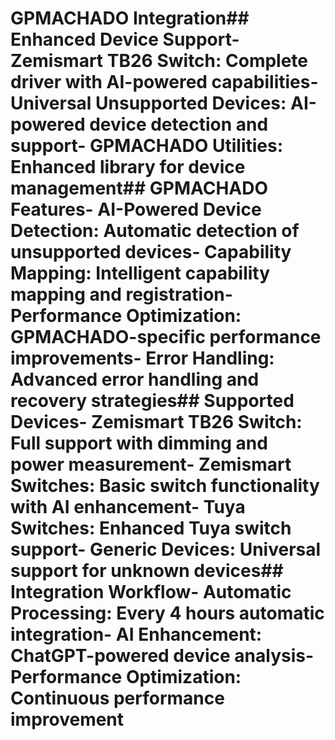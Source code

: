 # GPMACHADO Integration## Enhanced Device Support- **Zemismart TB26 Switch**: Complete driver with AI-powered capabilities- **Universal Unsupported Devices**: AI-powered device detection and support- **GPMACHADO Utilities**: Enhanced library for device management## GPMACHADO Features- **AI-Powered Device Detection**: Automatic detection of unsupported devices- **Capability Mapping**: Intelligent capability mapping and registration- **Performance Optimization**: GPMACHADO-specific performance improvements- **Error Handling**: Advanced error handling and recovery strategies## Supported Devices- **Zemismart TB26 Switch**: Full support with dimming and power measurement- **Zemismart Switches**: Basic switch functionality with AI enhancement- **Tuya Switches**: Enhanced Tuya switch support- **Generic Devices**: Universal support for unknown devices## Integration Workflow- **Automatic Processing**: Every 4 hours automatic integration- **AI Enhancement**: ChatGPT-powered device analysis- **Performance Optimization**: Continuous performance improvement